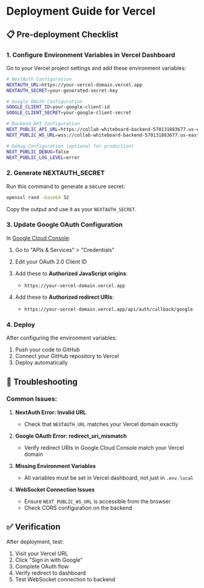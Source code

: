 # Deployment Guide for Vercel

## 📋 Pre-deployment Checklist

### 1. Configure Environment Variables in Vercel Dashboard

Go to your Vercel project settings and add these environment variables:

```bash
# NextAuth Configuration
NEXTAUTH_URL=https://your-vercel-domain.vercel.app
NEXTAUTH_SECRET=your-generated-secret-key

# Google OAuth Configuration  
GOOGLE_CLIENT_ID=your-google-client-id
GOOGLE_CLIENT_SECRET=your-google-client-secret

# Backend API Configuration
NEXT_PUBLIC_API_URL=https://collab-whiteboard-backend-570131883677.us-east1.run.app/api/v1
NEXT_PUBLIC_WS_URL=wss://collab-whiteboard-backend-570131883677.us-east1.run.app

# Debug Configuration (optional for production)
NEXT_PUBLIC_DEBUG=false
NEXT_PUBLIC_LOG_LEVEL=error
```

### 2. Generate NEXTAUTH_SECRET

Run this command to generate a secure secret:

```bash
openssl rand -base64 32
```

Copy the output and use it as your `NEXTAUTH_SECRET`.

### 3. Update Google OAuth Configuration

In [Google Cloud Console](https://console.cloud.google.com/):

1. Go to "APIs & Services" > "Credentials"
2. Edit your OAuth 2.0 Client ID
3. Add these to **Authorized JavaScript origins**:
   - `https://your-vercel-domain.vercel.app`
   
4. Add these to **Authorized redirect URIs**:
   - `https://your-vercel-domain.vercel.app/api/auth/callback/google`

### 4. Deploy

After configuring the environment variables:

1. Push your code to GitHub
2. Connect your GitHub repository to Vercel
3. Deploy automatically

## 🔧 Troubleshooting

### Common Issues:

1. **NextAuth Error: Invalid URL**
   - Check that `NEXTAUTH_URL` matches your Vercel domain exactly

2. **Google OAuth Error: redirect_uri_mismatch**
   - Verify redirect URIs in Google Cloud Console match your Vercel domain

3. **Missing Environment Variables**
   - All variables must be set in Vercel dashboard, not just in `.env.local`

4. **WebSocket Connection Issues**
   - Ensure `NEXT_PUBLIC_WS_URL` is accessible from the browser
   - Check CORS configuration on the backend

## ✅ Verification

After deployment, test:

1. Visit your Vercel URL
2. Click "Sign in with Google"
3. Complete OAuth flow
4. Verify redirect to dashboard
5. Test WebSocket connection to backend
